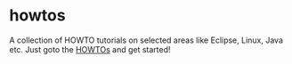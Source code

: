 howtos
======

A collection of HOWTO tutorials on selected areas like Eclipse, Linux, Java etc. 
Just goto the [HOWTOs](http://kengu.github.com/howtos) and get started!